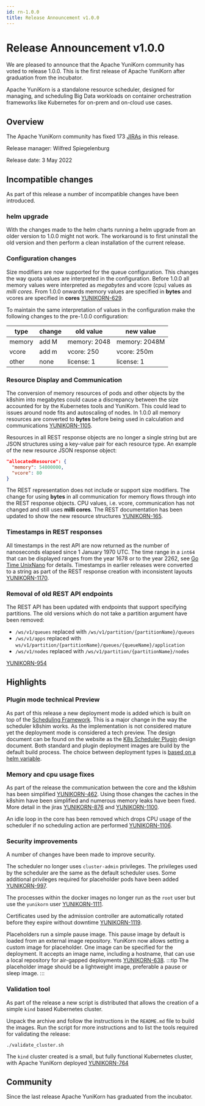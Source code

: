 ```yaml
---
id: rn-1.0.0
title: Release Announcement v1.0.0
---
```


<!--
Licensed to the Apache Software Foundation (ASF) under one
or more contributor license agreements.  See the NOTICE file
distributed with this work for additional information
regarding copyright ownership.  The ASF licenses this file
to you under the Apache License, Version 2.0 (the
"License"); you may not use this file except in compliance
with the License.  You may obtain a copy of the License at

  http://www.apache.org/licenses/LICENSE-2.0

Unless required by applicable law or agreed to in writing,
software distributed under the License is distributed on an
"AS IS" BASIS, WITHOUT WARRANTIES OR CONDITIONS OF ANY
KIND, either express or implied.  See the License for the
specific language governing permissions and limitations
under the License.
-->

# Release Announcement v1.0.0
We are pleased to announce that the Apache YuniKorn community has voted to release 1.0.0. This is the first release of Apache YuniKorn after graduation from the incubator. 

Apache YuniKorn is a standalone resource scheduler, designed for managing, and scheduling Big Data workloads on container orchestration frameworks like Kubernetes for on-prem and on-cloud use cases.

## Overview
The Apache YuniKorn community has fixed 173 [JIRAs](https://issues.apache.org/jira/issues/?filter=12350818) in this release. 

Release manager: Wilfred Spiegelenburg

Release date: 3 May 2022

## Incompatible changes
As part of this release a number of incompatible changes have been introduced.

### helm upgrade
With the changes made to the helm charts running a helm upgrade from an older version to 1.0.0 might not work.
The workaround is to first uninstall the old version and then perform a clean installation of the current release.

### Configuration changes
Size modifiers are now supported for the queue configuration. 
This changes the way quota values are interpreted in the configuration.
Before 1.0.0 all memory values were interpreted as _megabytes_ and vcore (cpu) values as _milli cores_.
From 1.0.0 onwards memory values are specified in **bytes** and vcores are specified in **cores** [YUNIKORN-629](https://issues.apache.org/jira/browse/YUNIKORN-629).

To maintain the same interpretation of values in the configuration make the following changes to the pre-1.0.0 configuration:

| type   | change | old value    | new value     |
|--------|--------|--------------|---------------|
| memory | add M  | memory: 2048 | memory: 2048M |
| vcore  | add m  | vcore: 250   | vcore: 250m   |
| other  | none   | license: 1   | license: 1    | 

### Resource Display and Communication
The conversion of memory resources of pods and other objects by the k8shim into megabytes could cause a discrepancy between the size accounted for by the Kubernetes tools and YuniKorn.
This could lead to issues around node fits and autoscaling of nodes.
In 1.0.0 all memory resources are converted to **bytes** before being used in calculation and communications [YUNIKORN-1105](https://issues.apache.org/jira/browse/YUNIKORN-1105).

Resources in all REST response objects are no longer a single string but are JSON structures using a key-value pair for each resource type.
An example of the new resource JSON response object:
```json
"allocatedResource": {
  "memory": 54000000,
  "vcore": 80
}
```
The REST representation does not include or support size modifiers. 
The change for using **bytes** in all communication for memory flows through into the REST response objects.
CPU values, i.e. vcore, communication has not changed and still uses **milli cores**.
The REST documentation has been updated to show the new resource structures [YUNIKORN-165](https://issues.apache.org/jira/browse/YUNIKORN-165).

### Timestamps in REST responses
All timestamps in the rest API are now returned as the number of nanoseconds elapsed since 1 January 1970 UTC.
The time range in a `int64` that can be displayed ranges from the year 1678 or to the year 2262, see [Go Time UnixNano](https://pkg.go.dev/time#Time.UnixNano) for details.
Timestamps in earlier releases were converted to a string as part of the REST response creation with inconsistent layouts [YUNIKORN-1170](https://issues.apache.org/jira/browse/YUNIKORN-1170).

### Removal of old REST API endpoints
The REST API has been updated with endpoints that support specifying partitions. The old versions which do not take a partition argument have been removed:

- `/ws/v1/queues` replaced with `/ws/v1/partition/{partitionName}/queues`
- `/ws/v1/apps` replaced with `ws/v1/partition/{partitionName}/queues/{queueName}/application`
- `/ws/v1/nodes` replaced with `/ws/v1/partition/{partitionName}/nodes`

[YUNIKORN-954](https://issues.apache.org/jira/browse/YUNIKORN-954)

## Highlights

### Plugin mode technical Preview
As part of this release a new deployment mode is added which is built on top of the [Scheduling Framework](https://kubernetes.io/docs/concepts/scheduling-eviction/scheduling-framework/).
This is a major change in the way the scheduler k8shim works. As the implementation is not considered mature yet the deployment mode is considered a tech preview.
The design document can be found on the website as the [K8s Scheduler Plugin](https://yunikorn.apache.org/docs/next/design/scheduler_plugin) design document.
Both standard and plugin deployment images are build by the default build process.
The choice between deployment types is [based on a helm variable](https://yunikorn.apache.org/docs/next/user_guide/deployment_modes).

### Memory and cpu usage fixes
As part of the release the communication between the core and the k8shim has been simplified [YUNIKORN-462](https://issues.apache.org/jira/browse/YUNIKORN-462).
Using those changes the caches in the k8shim have been simplified and numerous memory leaks have been fixed.
More detail in the jiras [YUNIKORN-876](https://issues.apache.org/jira/browse/YUNIKORN-876) and [YUNIKORN-1100](https://issues.apache.org/jira/browse/YUNIKORN-1100).

An idle loop in the core has been removed which drops CPU usage of the scheduler if no scheduling action are performed [YUNIKORN-1106](https://issues.apache.org/jira/browse/YUNIKORN-1106).

### Security improvements
A number of changes have been made to improve security. 

The scheduler no longer uses `cluster-admin` privileges.
The privileges used by the scheduler are the same as the default scheduler uses. 
Some additional privileges required for placeholder pods have been added [YUNIKORN-997](https://issues.apache.org/jira/browse/YUNIKORN-997).

The processes within the docker images no longer run as the `root` user but use the `yunikorn` user [YUNIKORN-1111](https://issues.apache.org/jira/browse/YUNIKORN-1111).

Certificates used by the admission controller are automatically rotated before they expire without downtime [YUNIKORN-1119](https://issues.apache.org/jira/browse/YUNIKORN-1119).

Placeholders run a simple pause image. This pause image by default is loaded from an external image repository.
YuniKorn now allows setting a custom image for placeholder. One image can be specified for the deployment.
It accepts an image name, including a hostname, that can use a local repository for air-gapped deployments [YUNIKORN-638](https://issues.apache.org/jira/browse/YUNIKORN-638). 
:::tip
The placeholder image should be a lightweight image, preferable a pause or sleep image. 
:::

### Validation tool
As part of the release a new script is distributed that allows the creation of a simple `kind` based Kubernetes cluster.

Unpack the archive and follow the instructions in the `README.md` file to build the images.
Run the script for more instructions and to list the tools required for validating the release:
```shell
./validate_cluster.sh
```
The `kind` cluster created is a small, but fully functional Kubernetes cluster, with Apache YuniKorn deployed [YUNIKORN-764](https://issues.apache.org/jira/browse/YUNIKORN-764)

## Community
Since the last release Apache YuniKorn has graduated from the incubator.
